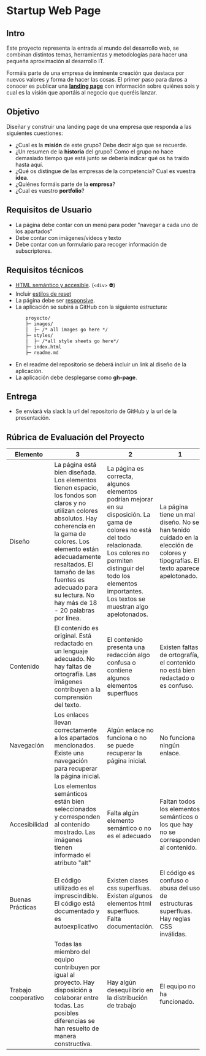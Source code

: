# Startup Web Page

## Intro

Este proyecto representa la entrada al mundo del desarrollo web, se combinan distintos temas, herramientas y metodologías para hacer una pequeña aproximación al desarrollo IT.

Formáis parte de una empresa de inminente creación que destaca por nuevos valores y forma de hacer las cosas. El primer paso para daros a conocer es publicar una [__landing page__](https://en.wikipedia.org/wiki/Landing_page) con información sobre quiénes sois y cual es la visión que aportáis al negocio que queréis lanzar.

## Objetivo

Diseñar y construir una landing page de una empresa que responda a las siguientes cuestiones:

- ¿Cual es la **misión** de este grupo? Debe decir algo que se recuerde.
- ¿Un resumen de la **historia** del grupo? Como el grupo no hace demasiado tiempo que está junto se debería indicar qué os ha traído hasta aquí.
- ¿Qué os distingue de las empresas de la competencia? Cual es vuestra **idea**.
- ¿Quiénes formáis parte de la **empresa**?
- ¿Cual es vuestro **portfolio**?

## Requisitos de Usuario
- La página debe contar con un menú para poder "navegar a cada uno de los apartados"
- Debe contar con imágenes/vídeos y texto
- Debe contar con un formulario para recoger información de subscriptores.

## Requisitos técnicos

- [HTML semántico y accesible](https://css-tricks.com/why-how-and-when-to-use-semantic-html-and-aria/). (`<div>` ⛔)
- Incluir [estilos de reset](https://es.wikipedia.org/wiki/Reset_CSS)
- La página debe ser [responsive](https://en.wikipedia.org/wiki/Responsive_web_design).
- La aplicación se subirá a GitHub con la siguiente estructura:
 ```html
        proyecto/
        ├─ images/
        │  ├─ /* all images go here */
        ├─ styles/
        │  ├─ /*all style sheets go here*/
        ├─ index.html
        ├─ readme.md
 ```
- En el readme del repositorio se deberá incluir un link al diseño de la aplicación.
- La aplicación debe desplegarse como **gh-page**.

## Entrega

- Se enviará vía slack la url del repositorio de GitHub y la url de la presentación.

## Rúbrica de Evaluación del Proyecto

|Elemento|3|2|1|
|---|---|---|---|
|Diseño|La página está bien diseñada. Los elementos tienen espacio, los fondos son claros y no utilizan colores absolutos. Hay coherencia en la gama de colores. Los elemento están adecuadamente resaltados. El tamaño de las fuentes es adecuado para su lectura. No hay más de 18 - 20 palabras por línea.|La página es correcta, algunos elementos podrían mejorar en su disposición. La gama de colores no está del todo relacionada. Los colores no permiten distinguir del todo los elementos importantes. Los textos se muestran algo apelotonados.|La página tiene un mal diseño. No se han tenido cuidado en la elección de colores y tipografías. El texto aparece apelotonado.|
|Contenido|El contenido es original. Está redactado en un lenguaje adecuado. No hay faltas de ortografía. Las imágenes contribuyen a la comprensión del texto.| El contenido presenta una redacción algo confusa o contiene algunos elementos superfluos|Existen faltas de ortografía, el contenido no está bien redactado o es confuso.|
|Navegación|Los enlaces llevan correctamente a los apartados mencionados. Existe una navegación para recuperar la página inicial.|Algún enlace no funciona o no se puede recuperar la página inicial.|No funciona ningún enlace.|
|Accesibilidad|Los elementos semánticos están bien seleccionados y corresponden al contenido mostrado. Las imágenes tienen informado el atributo "alt"|Falta algún elemento semántico o no es el adecuado|Faltan todos los elementos semánticos o los que hay no se corresponden al contenido.|
|Buenas Prácticas|El código utilizado es el imprescindible. El código está documentado y es autoexplicativo|Existen clases css superfluas. Existen algunos elementos html superfluos. Falta documentación.|El código es confuso o abusa del uso de estructuras superfluas. Hay reglas CSS inválidas.|
|Trabajo cooperativo|Todas las miembro del equipo contribuyen por igual al proyecto. Hay disposición a colaborar entre todas. Las posibles diferencias se han resuelto de manera constructiva.|Hay algún desequilibrio en la distribución de trabajo|El equipo no ha funcionado.|
